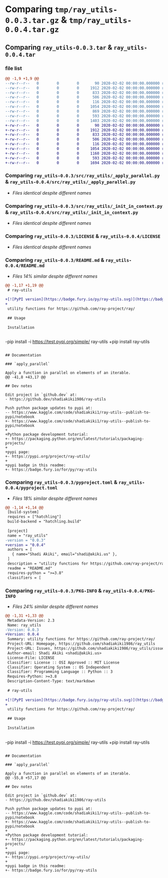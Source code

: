 # Comparing `tmp/ray_utils-0.0.3.tar.gz` & `tmp/ray_utils-0.0.4.tar.gz`

## Comparing `ray_utils-0.0.3.tar` & `ray_utils-0.0.4.tar`

### file list

```diff
@@ -1,9 +1,9 @@
--rw-r--r--   0        0        0       90 2020-02-02 00:00:00.000000 ray_utils-0.0.3/src/ray_utils/__init__.py
--rw-r--r--   0        0        0     1912 2020-02-02 00:00:00.000000 ray_utils-0.0.3/src/ray_utils/_apply_parallel.py
--rw-r--r--   0        0        0      833 2020-02-02 00:00:00.000000 ray_utils-0.0.3/src/ray_utils/_init_in_context.py
--rw-r--r--   0        0        0      506 2020-02-02 00:00:00.000000 ray_utils-0.0.3/tests/_apply_parallel.py
--rw-r--r--   0        0        0      116 2020-02-02 00:00:00.000000 ray_utils-0.0.3/tests/_init_in_context.py
--rw-r--r--   0        0        0     1054 2020-02-02 00:00:00.000000 ray_utils-0.0.3/LICENSE
--rw-r--r--   0        0        0      869 2020-02-02 00:00:00.000000 ray_utils-0.0.3/README.md
--rw-r--r--   0        0        0      593 2020-02-02 00:00:00.000000 ray_utils-0.0.3/pyproject.toml
--rw-r--r--   0        0        0     1403 2020-02-02 00:00:00.000000 ray_utils-0.0.3/PKG-INFO
+-rw-r--r--   0        0        0       90 2020-02-02 00:00:00.000000 ray_utils-0.0.4/src/ray_utils/__init__.py
+-rw-r--r--   0        0        0     1912 2020-02-02 00:00:00.000000 ray_utils-0.0.4/src/ray_utils/_apply_parallel.py
+-rw-r--r--   0        0        0      833 2020-02-02 00:00:00.000000 ray_utils-0.0.4/src/ray_utils/_init_in_context.py
+-rw-r--r--   0        0        0      506 2020-02-02 00:00:00.000000 ray_utils-0.0.4/tests/_apply_parallel.py
+-rw-r--r--   0        0        0      116 2020-02-02 00:00:00.000000 ray_utils-0.0.4/tests/_init_in_context.py
+-rw-r--r--   0        0        0     1054 2020-02-02 00:00:00.000000 ray_utils-0.0.4/LICENSE
+-rw-r--r--   0        0        0     1160 2020-02-02 00:00:00.000000 ray_utils-0.0.4/README.md
+-rw-r--r--   0        0        0      593 2020-02-02 00:00:00.000000 ray_utils-0.0.4/pyproject.toml
+-rw-r--r--   0        0        0     1694 2020-02-02 00:00:00.000000 ray_utils-0.0.4/PKG-INFO
```

### Comparing `ray_utils-0.0.3/src/ray_utils/_apply_parallel.py` & `ray_utils-0.0.4/src/ray_utils/_apply_parallel.py`

 * *Files identical despite different names*

### Comparing `ray_utils-0.0.3/src/ray_utils/_init_in_context.py` & `ray_utils-0.0.4/src/ray_utils/_init_in_context.py`

 * *Files identical despite different names*

### Comparing `ray_utils-0.0.3/LICENSE` & `ray_utils-0.0.4/LICENSE`

 * *Files identical despite different names*

### Comparing `ray_utils-0.0.3/README.md` & `ray_utils-0.0.4/README.md`

 * *Files 14% similar despite different names*

```diff
@@ -1,17 +1,19 @@
 # ray-utils
 
+[![PyPI version](https://badge.fury.io/py/ray-utils.svg)](https://badge.fury.io/py/ray-utils)
+
 utility functions for https://github.com/ray-project/ray/
     
 ## Usage
 
 Installation
 
 ```
-pip install -i https://test.pypi.org/simple/ ray-utils
+pip install ray-utils
 ```
 
 ## Documentation
 
 ### `apply_parallel`
 
 Apply a function in parallel on elements of an iterable.
@@ -41,8 +43,17 @@
 
 ## Dev notes
 
 Edit project in `github.dev` at:
 - https://github.dev/shadiakiki1986/ray-utils
 
 Push python package updates to pypi at:
-- https://www.kaggle.com/code/shadiakiki1/ray-utils--publish-to-pypi/notebook
+- https://www.kaggle.com/code/shadiakiki1/ray-utils--publish-to-pypi/notebook
+
+Python package development tutorial:
+- https://packaging.python.org/en/latest/tutorials/packaging-projects/
+
+pypi page:
+- https://pypi.org/project/ray-utils/
+
+pypi badge in this readme:
+- https://badge.fury.io/for/py/ray-utils
```

### Comparing `ray_utils-0.0.3/pyproject.toml` & `ray_utils-0.0.4/pyproject.toml`

 * *Files 18% similar despite different names*

```diff
@@ -1,14 +1,14 @@
 [build-system]
 requires = ["hatchling"]
 build-backend = "hatchling.build"
 
 [project]
 name = "ray_utils"
-version = "0.0.3"
+version = "0.0.4"
 authors = [
   { name="Shadi Akiki", email="shadi@akiki.us" },
 ]
 description = "utility functions for https://github.com/ray-project/ray/"
 readme = "README.md"
 requires-python = ">=3.8"
 classifiers = [
```

### Comparing `ray_utils-0.0.3/PKG-INFO` & `ray_utils-0.0.4/PKG-INFO`

 * *Files 24% similar despite different names*

```diff
@@ -1,31 +1,33 @@
 Metadata-Version: 2.3
 Name: ray_utils
-Version: 0.0.3
+Version: 0.0.4
 Summary: utility functions for https://github.com/ray-project/ray/
 Project-URL: Homepage, https://github.com/shadiakiki1986/ray_utils
 Project-URL: Issues, https://github.com/shadiakiki1986/ray_utils/issues
 Author-email: Shadi Akiki <shadi@akiki.us>
 License-File: LICENSE
 Classifier: License :: OSI Approved :: MIT License
 Classifier: Operating System :: OS Independent
 Classifier: Programming Language :: Python :: 3
 Requires-Python: >=3.8
 Description-Content-Type: text/markdown
 
 # ray-utils
 
+[![PyPI version](https://badge.fury.io/py/ray-utils.svg)](https://badge.fury.io/py/ray-utils)
+
 utility functions for https://github.com/ray-project/ray/
     
 ## Usage
 
 Installation
 
 ```
-pip install -i https://test.pypi.org/simple/ ray-utils
+pip install ray-utils
 ```
 
 ## Documentation
 
 ### `apply_parallel`
 
 Apply a function in parallel on elements of an iterable.
@@ -55,8 +57,17 @@
 
 ## Dev notes
 
 Edit project in `github.dev` at:
 - https://github.dev/shadiakiki1986/ray-utils
 
 Push python package updates to pypi at:
-- https://www.kaggle.com/code/shadiakiki1/ray-utils--publish-to-pypi/notebook
+- https://www.kaggle.com/code/shadiakiki1/ray-utils--publish-to-pypi/notebook
+
+Python package development tutorial:
+- https://packaging.python.org/en/latest/tutorials/packaging-projects/
+
+pypi page:
+- https://pypi.org/project/ray-utils/
+
+pypi badge in this readme:
+- https://badge.fury.io/for/py/ray-utils
```

